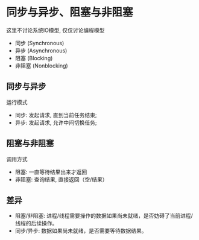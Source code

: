 # 同步与异步、阻塞与非阻塞

这里不讨论系统IO模型, 仅仅讨论编程模型

- 同步 (Synchronous)
- 异步 (Asynchronous)
- 阻塞 (Blocking)
- 非阻塞 (Nonblocking)

## 同步与异步

运行模式

- 同步: 发起请求, 直到当前任务结束;
- 异步: 发起请求, 允许中间切换任务;

## 阻塞与非阻塞

调用方式

- 阻塞: 一直等待结果出来才返回
- 非阻塞: 查询结果, 直接返回（空/结果）

## 差异

- 阻塞/非阻塞: 进程/线程需要操作的数据如果尚未就绪，是否妨碍了当前进程/线程的后续操作。
- 同步/异步: 数据如果尚未就绪，是否需要等待数据结果。
